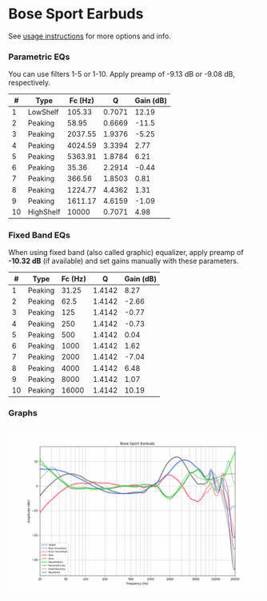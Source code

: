 # Bose Sport Earbuds
See [usage instructions](https://github.com/jaakkopasanen/AutoEq#usage) for more options and info.

### Parametric EQs
You can use filters 1-5 or 1-10. Apply preamp of -9.13 dB or -9.08 dB, respectively.

|   # | Type      |   Fc (Hz) |      Q |   Gain (dB) |
|-----|-----------|-----------|--------|-------------|
|   1 | LowShelf  |    105.33 | 0.7071 |       12.19 |
|   2 | Peaking   |     58.95 | 0.6669 |      -11.5  |
|   3 | Peaking   |   2037.55 | 1.9376 |       -5.25 |
|   4 | Peaking   |   4024.59 | 3.3394 |        2.77 |
|   5 | Peaking   |   5363.91 | 1.8784 |        6.21 |
|   6 | Peaking   |     35.36 | 2.2914 |       -0.44 |
|   7 | Peaking   |    366.56 | 1.8503 |        0.81 |
|   8 | Peaking   |   1224.77 | 4.4362 |        1.31 |
|   9 | Peaking   |   1611.17 | 4.6159 |       -1.09 |
|  10 | HighShelf |  10000    | 0.7071 |        4.98 |

### Fixed Band EQs
When using fixed band (also called graphic) equalizer, apply preamp of **-10.32 dB** (if available) and set gains manually with these parameters.

|   # | Type    |   Fc (Hz) |      Q |   Gain (dB) |
|-----|---------|-----------|--------|-------------|
|   1 | Peaking |     31.25 | 1.4142 |        8.27 |
|   2 | Peaking |     62.5  | 1.4142 |       -2.66 |
|   3 | Peaking |    125    | 1.4142 |       -0.77 |
|   4 | Peaking |    250    | 1.4142 |       -0.73 |
|   5 | Peaking |    500    | 1.4142 |        0.04 |
|   6 | Peaking |   1000    | 1.4142 |        1.62 |
|   7 | Peaking |   2000    | 1.4142 |       -7.04 |
|   8 | Peaking |   4000    | 1.4142 |        6.48 |
|   9 | Peaking |   8000    | 1.4142 |        1.07 |
|  10 | Peaking |  16000    | 1.4142 |       10.19 |

### Graphs
![](./Bose%20Sport%20Earbuds.png)
